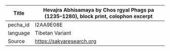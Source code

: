 |Title | Hevajra Abhisamaya by Chos rgyal Phags pa (1235–1280), block print, colophon excerpt 
| --- | --- 
|pecha_id | I2AA9E08E
|language | Tibetan Variant
|Source | https://sakyaresearch.org